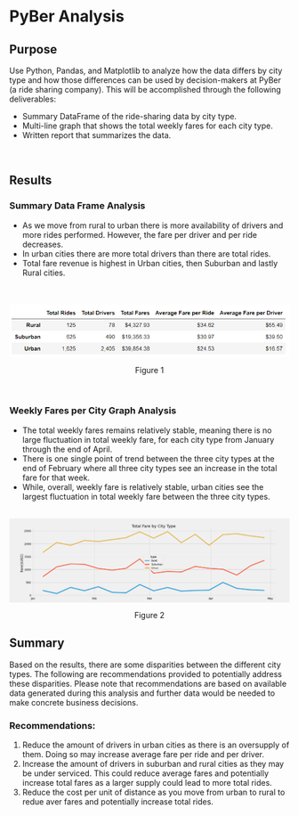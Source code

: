 # **PyBer Analysis**

## **Purpose**
Use Python, Pandas, and Matplotlib to analyze how the data differs by city type and how those differences can be used by decision-makers at PyBer (a ride sharing company). This will be accomplished through the following deliverables:

- Summary DataFrame of the ride-sharing data by city type.
- Multi-line graph that shows the total weekly fares for each city type.
- Written report that summarizes the data.

<br />

## **Results**

### Summary Data Frame Analysis
- As we move from rural to urban there is more availability of drivers and more rides performed. However, the fare per driver and per ride decreases. 
- In urban cities there are more total drivers than there are total rides.
- Total fare revenue is highest in Urban cities, then Suburban and lastly Rural cities.
<br />
<br />
<img align="center" src="analysis/Challenge_SummaryDF.png">
<p align="center">
Figure 1
</p>
<br />

### Weekly Fares per City Graph Analysis
- The total weekly fares remains relatively stable, meaning there is no large fluctuation in total weekly fare, for each city type from January through the end of April. 
- There is one single point of trend between the three city types at the end of February where all three city types see an increase in the total fare for that week. 
- While, overall, weekly fare is relatively stable, urban cities see the largest fluctuation in total weekly fare between the three city types.

<br />
<img align="center" src="analysis/Challenge_Graph.png">
<p align="center">
Figure 2
</p>


## **Summary**
Based on the results, there are some disparities between the different city types. The following are recommendations provided to potentially address these disparities. Please note that recommendations are based on available data generated during this analysis and further data would be needed to make concrete business decisions.

### Recommendations:
1. Reduce the amount of drivers in urban cities as there is an oversupply of them. Doing so may increase average fare per ride and per driver. 
2. Increase the amount of drivers in suburban and rural cities as they may be under serviced. This could reduce average fares and potentially increase total fares as a larger supply could lead to more total rides.
3. Reduce the cost per unit of distance as you move from urban to rural to redue aver fares and potentially increase total rides.


